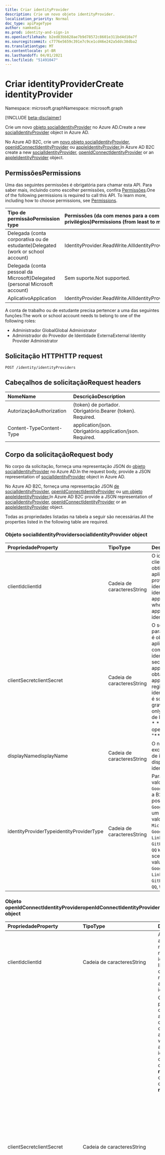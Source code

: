 ```yaml
---
title: Criar identityProvider
description: Crie um novo objeto identityProvider.
localization_priority: Normal
doc_type: apiPageType
author: namkedia
ms.prod: identity-and-sign-in
ms.openlocfilehash: b2ed83bb828ae7b9d78572c8601e311bd4d10a7f
ms.sourcegitcommit: c7776e5659c391e7c9ce1cd46e242a5ddc38dba2
ms.translationtype: MT
ms.contentlocale: pt-BR
ms.lasthandoff: 04/01/2021
ms.locfileid: "51491047"
---
```

# <a name="create-identityprovider"></a><span data-ttu-id="861cf-103">Criar identityProvider</span><span class="sxs-lookup"><span data-stu-id="861cf-103">Create identityProvider</span></span>

<span data-ttu-id="861cf-104">Namespace: microsoft.graph</span><span class="sxs-lookup"><span data-stu-id="861cf-104">Namespace: microsoft.graph</span></span>

[!INCLUDE [beta-disclaimer](../../includes/beta-disclaimer.md)]

<span data-ttu-id="861cf-105">Crie um novo [objeto socialIdentityProvider](../resources/socialidentityprovider.md) no Azure AD.</span><span class="sxs-lookup"><span data-stu-id="861cf-105">Create a new [socialIdentityProvider](../resources/socialidentityprovider.md) object in Azure AD.</span></span>

<span data-ttu-id="861cf-106">No Azure AD B2C, crie um [novo objeto socialIdentityProvider](../resources/socialidentityprovider.md), [openIdConnectIdentityProvider](../resources/openidconnectidentityprovider.md) ou [appleIdentityProvider.](../resources/appleidentityprovider.md)</span><span class="sxs-lookup"><span data-stu-id="861cf-106">In Azure AD B2C create a new [socialIdentityProvider](../resources/socialidentityprovider.md), [openIdConnectIdentityProvider](../resources/openidconnectidentityprovider.md) or an [appleIdentityProvider](../resources/appleidentityprovider.md) object.</span></span>

## <a name="permissions"></a><span data-ttu-id="861cf-107">Permissões</span><span class="sxs-lookup"><span data-stu-id="861cf-107">Permissions</span></span>

<span data-ttu-id="861cf-p101">Uma das seguintes permissões é obrigatória para chamar esta API. Para saber mais, incluindo como escolher permissões, confira [Permissões](/graph/permissions-reference).</span><span class="sxs-lookup"><span data-stu-id="861cf-p101">One of the following permissions is required to call this API. To learn more, including how to choose permissions, see [Permissions](/graph/permissions-reference).</span></span>

|<span data-ttu-id="861cf-110">Tipo de permissão</span><span class="sxs-lookup"><span data-stu-id="861cf-110">Permission type</span></span>      | <span data-ttu-id="861cf-111">Permissões (da com menos para a com mais privilégios)</span><span class="sxs-lookup"><span data-stu-id="861cf-111">Permissions (from least to most privileged)</span></span>              |
|:--------------------|:---------------------------------------------------------|
|<span data-ttu-id="861cf-112">Delegada (conta corporativa ou de estudante)</span><span class="sxs-lookup"><span data-stu-id="861cf-112">Delegated (work or school account)</span></span>|<span data-ttu-id="861cf-113">IdentityProvider.ReadWrite.All</span><span class="sxs-lookup"><span data-stu-id="861cf-113">IdentityProvider.ReadWrite.All</span></span>|
|<span data-ttu-id="861cf-114">Delegada (conta pessoal da Microsoft)</span><span class="sxs-lookup"><span data-stu-id="861cf-114">Delegated (personal Microsoft account)</span></span>| <span data-ttu-id="861cf-115">Sem suporte.</span><span class="sxs-lookup"><span data-stu-id="861cf-115">Not supported.</span></span>|
|<span data-ttu-id="861cf-116">Aplicativo</span><span class="sxs-lookup"><span data-stu-id="861cf-116">Application</span></span>|<span data-ttu-id="861cf-117">IdentityProvider.ReadWrite.All</span><span class="sxs-lookup"><span data-stu-id="861cf-117">IdentityProvider.ReadWrite.All</span></span>|

<span data-ttu-id="861cf-118">A conta de trabalho ou de estudante precisa pertencer a uma das seguintes funções:</span><span class="sxs-lookup"><span data-stu-id="861cf-118">The work or school account needs to belong to one of the following roles:</span></span>

* <span data-ttu-id="861cf-119">Administrador Global</span><span class="sxs-lookup"><span data-stu-id="861cf-119">Global Administrator</span></span>
* <span data-ttu-id="861cf-120">Administrador do Provedor de Identidade Externa</span><span class="sxs-lookup"><span data-stu-id="861cf-120">External Identity Provider Administrator</span></span>

## <a name="http-request"></a><span data-ttu-id="861cf-121">Solicitação HTTP</span><span class="sxs-lookup"><span data-stu-id="861cf-121">HTTP request</span></span>

<!-- { "blockType": "ignored" } -->

```http
POST /identity/identityProviders
```

## <a name="request-headers"></a><span data-ttu-id="861cf-122">Cabeçalhos de solicitação</span><span class="sxs-lookup"><span data-stu-id="861cf-122">Request headers</span></span>

|<span data-ttu-id="861cf-123">Nome</span><span class="sxs-lookup"><span data-stu-id="861cf-123">Name</span></span>|<span data-ttu-id="861cf-124">Descrição</span><span class="sxs-lookup"><span data-stu-id="861cf-124">Description</span></span>|
|:---------------|:----------|
|<span data-ttu-id="861cf-125">Autorização</span><span class="sxs-lookup"><span data-stu-id="861cf-125">Authorization</span></span>|<span data-ttu-id="861cf-p102">{token} de portador. Obrigatório.</span><span class="sxs-lookup"><span data-stu-id="861cf-p102">Bearer {token}. Required.</span></span>|
|<span data-ttu-id="861cf-128">Content-Type</span><span class="sxs-lookup"><span data-stu-id="861cf-128">Content-Type</span></span>|<span data-ttu-id="861cf-p103">application/json. Obrigatório.</span><span class="sxs-lookup"><span data-stu-id="861cf-p103">application/json. Required.</span></span>|

## <a name="request-body"></a><span data-ttu-id="861cf-131">Corpo da solicitação</span><span class="sxs-lookup"><span data-stu-id="861cf-131">Request body</span></span>

<span data-ttu-id="861cf-132">No corpo da solicitação, forneça uma representação JSON do [objeto socialIdentityProvider](../resources/socialidentityprovider.md) no Azure AD.</span><span class="sxs-lookup"><span data-stu-id="861cf-132">In the request body, provide a JSON representation of [socialIdentityProvider](../resources/socialidentityprovider.md) object in Azure AD.</span></span>

<span data-ttu-id="861cf-133">No Azure AD B2C, forneça uma representação JSON [de socialIdentityProvider](../resources/socialidentityprovider.md), [openIdConnectIdentityProvider](../resources/openidconnectidentityprovider.md) ou [um objeto appleIdentityProvider.](../resources/appleidentityprovider.md)</span><span class="sxs-lookup"><span data-stu-id="861cf-133">In Azure AD B2C provide a JSON representation of [socialIdentityProvider](../resources/socialidentityprovider.md), [openIdConnectIdentityProvider](../resources/openidconnectidentityprovider.md) or an [appleIdentityProvider](../resources/appleidentityprovider.md) object.</span></span>

<span data-ttu-id="861cf-134">Todas as propriedades listadas na tabela a seguir são necessárias.</span><span class="sxs-lookup"><span data-stu-id="861cf-134">All the properties listed in the following table are required.</span></span>

### <a name="socialidentityprovider-object"></a><span data-ttu-id="861cf-135">Objeto socialIdentityProvider</span><span class="sxs-lookup"><span data-stu-id="861cf-135">socialIdentityProvider object</span></span>

|<span data-ttu-id="861cf-136">Propriedade</span><span class="sxs-lookup"><span data-stu-id="861cf-136">Property</span></span>|<span data-ttu-id="861cf-137">Tipo</span><span class="sxs-lookup"><span data-stu-id="861cf-137">Type</span></span>|<span data-ttu-id="861cf-138">Descrição</span><span class="sxs-lookup"><span data-stu-id="861cf-138">Description</span></span>|
|:---------------|:--------|:----------|
|<span data-ttu-id="861cf-139">clientId</span><span class="sxs-lookup"><span data-stu-id="861cf-139">clientId</span></span>|<span data-ttu-id="861cf-140">Cadeia de caracteres</span><span class="sxs-lookup"><span data-stu-id="861cf-140">String</span></span>|<span data-ttu-id="861cf-141">O identificador de cliente do aplicativo obtido ao registrar o aplicativo com o provedor de identidade.</span><span class="sxs-lookup"><span data-stu-id="861cf-141">The client identifier for the application obtained when registering the application with the identity provider.</span></span>|
|<span data-ttu-id="861cf-142">clientSecret</span><span class="sxs-lookup"><span data-stu-id="861cf-142">clientSecret</span></span>|<span data-ttu-id="861cf-143">Cadeia de caracteres</span><span class="sxs-lookup"><span data-stu-id="861cf-143">String</span></span>|<span data-ttu-id="861cf-144">O segredo do cliente para o aplicativo que é obtido quando o aplicativo é registrado com o provedor de identidade.</span><span class="sxs-lookup"><span data-stu-id="861cf-144">The client secret for the application that is obtained when the application is registered with the identity provider.</span></span> <span data-ttu-id="861cf-145">Isso é somente para gravar.</span><span class="sxs-lookup"><span data-stu-id="861cf-145">This is write-only.</span></span> <span data-ttu-id="861cf-146">Uma operação de leitura retorna " \* \* \* \* ".</span><span class="sxs-lookup"><span data-stu-id="861cf-146">A read operation returns "\*\*\*\*".</span></span>|
|<span data-ttu-id="861cf-147">displayName</span><span class="sxs-lookup"><span data-stu-id="861cf-147">displayName</span></span>|<span data-ttu-id="861cf-148">Cadeia de caracteres</span><span class="sxs-lookup"><span data-stu-id="861cf-148">String</span></span>|<span data-ttu-id="861cf-149">O nome de exibição exclusivo do provedor de identidade.</span><span class="sxs-lookup"><span data-stu-id="861cf-149">The display name of the identity provider.</span></span>|
|<span data-ttu-id="861cf-150">identityProviderType</span><span class="sxs-lookup"><span data-stu-id="861cf-150">identityProviderType</span></span>|<span data-ttu-id="861cf-151">Cadeia de caracteres</span><span class="sxs-lookup"><span data-stu-id="861cf-151">String</span></span>|<span data-ttu-id="861cf-152">Para um cenário B2B, valores possíveis: `Google` , `Facebook` .</span><span class="sxs-lookup"><span data-stu-id="861cf-152">For a B2B scenario, possible values: `Google`, `Facebook`.</span></span> <span data-ttu-id="861cf-153">Para um cenário B2C, os valores possíveis: `Microsoft` , , , , , , , , , `Google` , `Amazon` `LinkedIn` `Facebook` `GitHub` `Twitter` `Weibo` `QQ` `WeChat` .</span><span class="sxs-lookup"><span data-stu-id="861cf-153">For a B2C scenario, possible values: `Microsoft`, `Google`, `Amazon`, `LinkedIn`, `Facebook`, `GitHub`, `Twitter`, `Weibo`, `QQ`, `WeChat`.</span></span>|

### <a name="openidconnectidentityprovider-object"></a><span data-ttu-id="861cf-154">Objeto openIdConnectIdentityProvider</span><span class="sxs-lookup"><span data-stu-id="861cf-154">openIdConnectIdentityProvider object</span></span>

|<span data-ttu-id="861cf-155">Propriedade</span><span class="sxs-lookup"><span data-stu-id="861cf-155">Property</span></span>|<span data-ttu-id="861cf-156">Tipo</span><span class="sxs-lookup"><span data-stu-id="861cf-156">Type</span></span>|<span data-ttu-id="861cf-157">Descrição</span><span class="sxs-lookup"><span data-stu-id="861cf-157">Description</span></span>|
|:---------------|:--------|:----------|
|<span data-ttu-id="861cf-158">clientId</span><span class="sxs-lookup"><span data-stu-id="861cf-158">clientId</span></span>|<span data-ttu-id="861cf-159">Cadeia de caracteres</span><span class="sxs-lookup"><span data-stu-id="861cf-159">String</span></span>|<span data-ttu-id="861cf-160">A ID do cliente para o aplicativo obtido ao registrar o aplicativo no provedor de identidade.</span><span class="sxs-lookup"><span data-stu-id="861cf-160">The client ID for the application obtained when registering the application with the identity provider.</span></span>|
|<span data-ttu-id="861cf-161">clientSecret</span><span class="sxs-lookup"><span data-stu-id="861cf-161">clientSecret</span></span>|<span data-ttu-id="861cf-162">Cadeia de caracteres</span><span class="sxs-lookup"><span data-stu-id="861cf-162">String</span></span>|<span data-ttu-id="861cf-163">O segredo do cliente para o aplicativo obtido ao registrar o aplicativo no provedor de identidade.</span><span class="sxs-lookup"><span data-stu-id="861cf-163">The client secret for the application obtained when registering the application with the identity provider.</span></span> <span data-ttu-id="861cf-164">O clientSecret tem uma dependência de **responseType**.</span><span class="sxs-lookup"><span data-stu-id="861cf-164">The clientSecret has a dependency on **responseType**.</span></span> <ul><li><span data-ttu-id="861cf-165">Quando **responseType** é `code` , um segredo é necessário para a troca de código de auth.</span><span class="sxs-lookup"><span data-stu-id="861cf-165">When **responseType** is `code`, a secret is required for the auth code exchange.</span></span></li><li><span data-ttu-id="861cf-166">Quando **responseType** é o segredo não é necessário porque não há troca de código, o id_token é retornado `id_token` diretamente da resposta de autorização.</span><span class="sxs-lookup"><span data-stu-id="861cf-166">When **responseType** is `id_token` the secret is not required because there is no code exchange—the id_token is returned directly from the authorization response.</span></span></li></ul>|
|<span data-ttu-id="861cf-167">displayName</span><span class="sxs-lookup"><span data-stu-id="861cf-167">displayName</span></span>|<span data-ttu-id="861cf-168">Cadeia de caracteres</span><span class="sxs-lookup"><span data-stu-id="861cf-168">String</span></span>|<span data-ttu-id="861cf-169">O nome de exibição exclusivo do provedor de identidade.</span><span class="sxs-lookup"><span data-stu-id="861cf-169">The display name of the identity provider.</span></span>|
|<span data-ttu-id="861cf-170">domainHint</span><span class="sxs-lookup"><span data-stu-id="861cf-170">domainHint</span></span>|<span data-ttu-id="861cf-171">Cadeia de caracteres</span><span class="sxs-lookup"><span data-stu-id="861cf-171">String</span></span>|<span data-ttu-id="861cf-172">A dica de domínio pode ser usada para pular diretamente para a página de entrada do provedor de identidade especificado, em vez de fazer com que o usuário faça uma seleção entre a lista de provedores de identidade disponíveis.</span><span class="sxs-lookup"><span data-stu-id="861cf-172">The domain hint can be used to skip directly to the sign in page of the specified identity provider, instead of having the user make a selection among the list of available identity providers.</span></span>|
|<span data-ttu-id="861cf-173">claimsMapping</span><span class="sxs-lookup"><span data-stu-id="861cf-173">claimsMapping</span></span>|[<span data-ttu-id="861cf-174">claimsMapping</span><span class="sxs-lookup"><span data-stu-id="861cf-174">claimsMapping</span></span>](../resources/claimsmapping.md)|<span data-ttu-id="861cf-175">Depois que o provedor OIDC envia um token de ID de volta para o Azure AD, o Azure AD precisa ser capaz de mapear as declarações do token recebido para as declarações que o Azure AD reconhece e usa.</span><span class="sxs-lookup"><span data-stu-id="861cf-175">After the OIDC provider sends an ID token back to Azure AD, Azure AD needs to be able to map the claims from the received token to the claims that Azure AD recognizes and uses.</span></span> <span data-ttu-id="861cf-176">Esse tipo complexo captura esse mapeamento.</span><span class="sxs-lookup"><span data-stu-id="861cf-176">This complex type captures that mapping.</span></span>|
|<span data-ttu-id="861cf-177">metadataUrl</span><span class="sxs-lookup"><span data-stu-id="861cf-177">metadataUrl</span></span>|<span data-ttu-id="861cf-178">Cadeia de caracteres</span><span class="sxs-lookup"><span data-stu-id="861cf-178">String</span></span>|<span data-ttu-id="861cf-179">A URL do documento de metadados do provedor de identidade do OpenID Connect.</span><span class="sxs-lookup"><span data-stu-id="861cf-179">The URL for the metadata document of the OpenID Connect identity provider.</span></span> <span data-ttu-id="861cf-180">Cada provedor de identidade do OpenID Connect descreve um documento de metadados que contém a maioria das informações necessárias para executar a conexão.</span><span class="sxs-lookup"><span data-stu-id="861cf-180">Every OpenID Connect identity provider describes a metadata document that contains most of the information required to perform sign-in.</span></span> <span data-ttu-id="861cf-181">Isso inclui informações como as URLs a ser usadas e o local das chaves de assinatura públicas do serviço.</span><span class="sxs-lookup"><span data-stu-id="861cf-181">This includes information such as the URLs to use and the location of the service's public signing keys.</span></span> <span data-ttu-id="861cf-182">O documento de metadados do OpenID Connect está sempre localizado em um ponto de extremidade que termina em `.well-known/openid-configuration` .</span><span class="sxs-lookup"><span data-stu-id="861cf-182">The OpenID Connect metadata document is always located at an endpoint that ends in `.well-known/openid-configuration`.</span></span> <span data-ttu-id="861cf-183">Forneça a URL de metadados para o provedor de identidade do OpenID Connect que você adicionar.</span><span class="sxs-lookup"><span data-stu-id="861cf-183">Provide the metadata URL for the OpenID Connect identity provider you add.</span></span>|
|<span data-ttu-id="861cf-184">responseMode</span><span class="sxs-lookup"><span data-stu-id="861cf-184">responseMode</span></span>|<span data-ttu-id="861cf-185">Cadeia de caracteres</span><span class="sxs-lookup"><span data-stu-id="861cf-185">String</span></span>|<span data-ttu-id="861cf-186">O modo de resposta define o método usado para enviar dados de volta do provedor de identidade personalizado para o Azure AD B2C.</span><span class="sxs-lookup"><span data-stu-id="861cf-186">The response mode defines the method used to send data back from the custom identity provider to Azure AD B2C.</span></span> <span data-ttu-id="861cf-187">Valores possíveis: `form_post` , `query` .</span><span class="sxs-lookup"><span data-stu-id="861cf-187">Possible values: `form_post`, `query`.</span></span>|
|<span data-ttu-id="861cf-188">responseType</span><span class="sxs-lookup"><span data-stu-id="861cf-188">responseType</span></span>|<span data-ttu-id="861cf-189">Cadeia de caracteres</span><span class="sxs-lookup"><span data-stu-id="861cf-189">String</span></span>|<span data-ttu-id="861cf-190">O tipo de resposta descreve o tipo de informação enviada de volta na chamada inicial para o authorization_endpoint do provedor de identidade personalizado.</span><span class="sxs-lookup"><span data-stu-id="861cf-190">The response type describes the type of information sent back in the initial call to the authorization_endpoint of the custom identity provider.</span></span> <span data-ttu-id="861cf-191">Valores possíveis: `code` , `id_token` , `token` .</span><span class="sxs-lookup"><span data-stu-id="861cf-191">Possible values: `code` , `id_token` , `token`.</span></span>|
|<span data-ttu-id="861cf-192">escopo</span><span class="sxs-lookup"><span data-stu-id="861cf-192">scope</span></span>|<span data-ttu-id="861cf-193">String</span><span class="sxs-lookup"><span data-stu-id="861cf-193">String</span></span>|<span data-ttu-id="861cf-194">O escopo define as informações e permissões que você está procurando coletar do provedor de identidade personalizado.</span><span class="sxs-lookup"><span data-stu-id="861cf-194">Scope defines the information and permissions you are looking to gather from your custom identity provider.</span></span>|

### <a name="appleidentityprovider-object"></a><span data-ttu-id="861cf-195">Objeto appleIdentityProvider</span><span class="sxs-lookup"><span data-stu-id="861cf-195">appleIdentityProvider object</span></span>

|<span data-ttu-id="861cf-196">Propriedade</span><span class="sxs-lookup"><span data-stu-id="861cf-196">Property</span></span>|<span data-ttu-id="861cf-197">Tipo</span><span class="sxs-lookup"><span data-stu-id="861cf-197">Type</span></span>|<span data-ttu-id="861cf-198">Descrição</span><span class="sxs-lookup"><span data-stu-id="861cf-198">Description</span></span>|
|:---------------|:--------|:----------|
|<span data-ttu-id="861cf-199">displayName</span><span class="sxs-lookup"><span data-stu-id="861cf-199">displayName</span></span>|<span data-ttu-id="861cf-200">Cadeia de caracteres</span><span class="sxs-lookup"><span data-stu-id="861cf-200">String</span></span>|<span data-ttu-id="861cf-201">O nome de exibição exclusivo do provedor de identidade.</span><span class="sxs-lookup"><span data-stu-id="861cf-201">The display name of the identity provider.</span></span>|
|<span data-ttu-id="861cf-202">developerId</span><span class="sxs-lookup"><span data-stu-id="861cf-202">developerId</span></span>|<span data-ttu-id="861cf-203">Cadeia de caracteres</span><span class="sxs-lookup"><span data-stu-id="861cf-203">String</span></span>|<span data-ttu-id="861cf-204">O identificador do Desenvolvedor apple.</span><span class="sxs-lookup"><span data-stu-id="861cf-204">The Apple Developer identifier.</span></span>|
|<span data-ttu-id="861cf-205">serviceId</span><span class="sxs-lookup"><span data-stu-id="861cf-205">serviceId</span></span>|<span data-ttu-id="861cf-206">Cadeia de caracteres</span><span class="sxs-lookup"><span data-stu-id="861cf-206">String</span></span>|<span data-ttu-id="861cf-207">O identificador do Desenvolvedor apple.</span><span class="sxs-lookup"><span data-stu-id="861cf-207">The Apple Developer identifier.</span></span>|
|<span data-ttu-id="861cf-208">keyId</span><span class="sxs-lookup"><span data-stu-id="861cf-208">keyId</span></span>|<span data-ttu-id="861cf-209">Cadeia de caracteres</span><span class="sxs-lookup"><span data-stu-id="861cf-209">String</span></span>|<span data-ttu-id="861cf-210">O identificador apple key.</span><span class="sxs-lookup"><span data-stu-id="861cf-210">The Apple Key identifier.</span></span>|
|<span data-ttu-id="861cf-211">certificateData</span><span class="sxs-lookup"><span data-stu-id="861cf-211">certificateData</span></span>|<span data-ttu-id="861cf-212">Cadeia de caracteres</span><span class="sxs-lookup"><span data-stu-id="861cf-212">String</span></span>|<span data-ttu-id="861cf-213">Os dados do certificado, que é uma longa cadeia de caracteres de texto do certificado, podem ser nulos.</span><span class="sxs-lookup"><span data-stu-id="861cf-213">The certificate data which is a long string of text from the certificate, can be null.</span></span>|

## <a name="response"></a><span data-ttu-id="861cf-214">Resposta</span><span class="sxs-lookup"><span data-stu-id="861cf-214">Response</span></span>

<span data-ttu-id="861cf-215">Se tiver êxito, este método retornará um código de resposta e uma representação JSON de um `201 Created` [objeto socialIdentityProvider](../resources/socialidentityprovider.md) no corpo da resposta para um locatário do Azure AD.</span><span class="sxs-lookup"><span data-stu-id="861cf-215">If successful, this method returns a `201 Created` response code and a JSON representation of a [socialIdentityProvider](../resources/socialidentityprovider.md) object in the response body for an Azure AD tenant.</span></span>

<span data-ttu-id="861cf-216">Para um locatário do Azure AD B2C, este método retorna um código de resposta e uma representação JSON de `201 Created` [um socialIdentityProvider](../resources/socialidentityprovider.md), [openIdConnectIdentityProvider](../resources/openidconnectidentityprovider.md) ou um [objeto appleIdentityProvider](../resources/appleidentityprovider.md) no corpo da resposta.</span><span class="sxs-lookup"><span data-stu-id="861cf-216">For an Azure AD B2C tenant, this method returns a `201 Created` response code and a JSON representation of a [socialIdentityProvider](../resources/socialidentityprovider.md), [openIdConnectIdentityProvider](../resources/openidconnectidentityprovider.md) or an [appleIdentityProvider](../resources/appleidentityprovider.md) object in the response body.</span></span>

<span data-ttu-id="861cf-217">Caso não consiga, um `4xx` erro será retornado com detalhes específicos.</span><span class="sxs-lookup"><span data-stu-id="861cf-217">If unsuccessful, a `4xx` error will be returned with specific details.</span></span>

## <a name="examples"></a><span data-ttu-id="861cf-218">Exemplos</span><span class="sxs-lookup"><span data-stu-id="861cf-218">Examples</span></span>

### <a name="example-1-create-a-specific-social-identity-provider-azure-ad-and-azure-ad-b2c"></a><span data-ttu-id="861cf-219">Exemplo 1: Criar um provedor de **identidade social específico** (Azure AD e Azure AD B2C)</span><span class="sxs-lookup"><span data-stu-id="861cf-219">Example 1: Create a specific **social identity provider** (Azure AD and Azure AD B2C)</span></span>

#### <a name="request"></a><span data-ttu-id="861cf-220">Solicitação</span><span class="sxs-lookup"><span data-stu-id="861cf-220">Request</span></span>

<span data-ttu-id="861cf-221">Este é um exemplo de solicitação.</span><span class="sxs-lookup"><span data-stu-id="861cf-221">The following is an example of the request.</span></span>

<!-- {
  "blockType": "request",
  "name": "create_socialidentityprovider_from_identityproviderbase"
}
-->

``` http
POST https://graph.microsoft.com/beta/identity/identityProviders
Content-type: application/json
Content-length: 154

{
  "@odata.type": "microsoft.graph.socialIdentityProvider",
  "displayName": "Login with Amazon",
  "identityProviderType": "Amazon",
  "clientId": "56433757-cadd-4135-8431-2c9e3fd68ae8",
  "clientSecret": "000000000000"
}
```

---

#### <a name="response"></a><span data-ttu-id="861cf-222">Resposta</span><span class="sxs-lookup"><span data-stu-id="861cf-222">Response</span></span>

<span data-ttu-id="861cf-223">Este é um exemplo de resposta.</span><span class="sxs-lookup"><span data-stu-id="861cf-223">The following is an example of the response.</span></span>

<span data-ttu-id="861cf-224">**Observação:** o objeto de resposta mostrado aqui pode ser encurtado para legibilidade.</span><span class="sxs-lookup"><span data-stu-id="861cf-224">**Note:** The response object shown here might be shortened for readability.</span></span>

<!-- {
  "blockType": "response",
  "truncated": true,
  "@odata.type": "microsoft.graph.socialIdentityProvider"
} -->

```http
HTTP/1.1 201 Created
Content-type: application/json

{
    "@odata.type": "microsoft.graph.socialIdentityProvider",
    "id": "Amazon-OAUTH",
    "displayName": "Login with Amazon",
    "identityProviderType": "Amazon",
    "clientId": "56433757-cadd-4135-8431-2c9e3fd68ae8",
    "clientSecret": "000000000000"
}
```

### <a name="example-2-create-a-specific-openid-connect-identity-provider-only-for-azure-ad-b2c"></a><span data-ttu-id="861cf-225">Exemplo 2: Criar um provedor de identidade **do OpenID Connect** específico (somente para o Azure AD B2C)</span><span class="sxs-lookup"><span data-stu-id="861cf-225">Example 2: Create a specific **OpenID Connect identity provider** (only for Azure AD B2C)</span></span>

#### <a name="request"></a><span data-ttu-id="861cf-226">Solicitação</span><span class="sxs-lookup"><span data-stu-id="861cf-226">Request</span></span>

<span data-ttu-id="861cf-227">Este é um exemplo de solicitação.</span><span class="sxs-lookup"><span data-stu-id="861cf-227">The following is an example of the request.</span></span>

<!-- {
  "blockType": "request",
  "name": "create_openidconnectidentityprovider_from_identityproviderbase"
}
-->

``` http
POST https://graph.microsoft.com/beta/identity/identityProviders
Content-type: application/json

{
  "@odata.type": "microsoft.graph.openIdConnectIdentityProvider",
    "displayName": "Login with the Contoso identity provider",
    "clientId": "56433757-cadd-4135-8431-2c9e3fd68ae8",
    "clientSecret": "12345",
    "claimsMapping": {
        "userId": "myUserId",
        "givenName": "myGivenName",
        "surname": "mySurname",
        "email": "myEmail",
        "displayName": "myDisplayName"
    },
    "domainHint": "mycustomoidc",
    "metadataUrl": "https://mycustomoidc.com/.well-known/openid-configuration",
    "responseMode": "form_post",
    "responseType": "code",
    "scope": "openid"
}

```

---

#### <a name="response"></a><span data-ttu-id="861cf-228">Resposta</span><span class="sxs-lookup"><span data-stu-id="861cf-228">Response</span></span>

<span data-ttu-id="861cf-229">Este é um exemplo de resposta.</span><span class="sxs-lookup"><span data-stu-id="861cf-229">The following is an example of the response.</span></span>

<span data-ttu-id="861cf-230">**Observação:** o objeto de resposta mostrado aqui pode ser encurtado para legibilidade.</span><span class="sxs-lookup"><span data-stu-id="861cf-230">**Note:** The response object shown here might be shortened for readability.</span></span>

<!-- {
  "blockType": "response",
  "truncated": true,
  "@odata.type": "microsoft.graph.openIdConnectIdentityProvider"
} -->

```http
HTTP/1.1 201 Created
Content-type: application/json

{
  "@odata.type": "microsoft.graph.openIdConnectIdentityProvider",
  "id": "OIDC-V1-MyTest-085a8a0c-58cb-4b6d-8e07-1328ea404e1a",
  "displayName": "Login with the Contoso identity provider",
  "clientId": "56433757-cadd-4135-8431-2c9e3fd68ae8",
  "clientSecret": "12345",
  "claimsMapping": {
      "userId": "myUserId",
      "givenName": "myGivenName",
      "surname": "mySurname",
      "email": "myEmail",
      "displayName": "myDisplayName"
  },
  "domainHint": "mycustomoidc",
  "metadataUrl": "https://mycustomoidc.com/.well-known/openid-configuration",
  "responseMode": "form_post",
  "responseType": "code",
  "scope": "openid"
}
```

### <a name="example-3-retrieves-apple-identity-provider-only-for-azure-ad-b2c"></a><span data-ttu-id="861cf-231">Exemplo 3: recupera o provedor de identidade da Apple (somente para o Azure AD B2C)</span><span class="sxs-lookup"><span data-stu-id="861cf-231">Example 3: Retrieves Apple identity provider (only for Azure AD B2C)</span></span>

#### <a name="request"></a><span data-ttu-id="861cf-232">Solicitação</span><span class="sxs-lookup"><span data-stu-id="861cf-232">Request</span></span>

<span data-ttu-id="861cf-233">Este é um exemplo de solicitação.</span><span class="sxs-lookup"><span data-stu-id="861cf-233">The following is an example of the request.</span></span>

<!-- {
  "blockType": "request",
  "name": "create_applemanagedidentityprovider_from_identityproviderbase"
}
-->

``` http
POST https://graph.microsoft.com/beta/identity/identityProviders
Content-type: application/json
Content-length: 154

{
  "@odata.type": "microsoft.graph.appleManagedIdentityProvider",
  "displayName": "Sign in with Apple",
  "developerId": "UBF8T346G9",
  "serviceId": "com.microsoft.rts.b2c.test.client",
  "keyId": "99P6D879C4",
  "certificateData": "******"
}
```

---

#### <a name="response"></a><span data-ttu-id="861cf-234">Resposta</span><span class="sxs-lookup"><span data-stu-id="861cf-234">Response</span></span>

<span data-ttu-id="861cf-235">Este é um exemplo de resposta.</span><span class="sxs-lookup"><span data-stu-id="861cf-235">The following is an example of the response.</span></span>

<span data-ttu-id="861cf-236">**Observação:** o objeto de resposta mostrado aqui pode ser encurtado para legibilidade.</span><span class="sxs-lookup"><span data-stu-id="861cf-236">**Note:** The response object shown here might be shortened for readability.</span></span>

<!-- {
  "blockType": "response",
  "truncated": true,
  "@odata.type": "microsoft.graph.appleManagedIdentityProvider"
} -->

```http
HTTP/1.1 201 Created
Content-type: application/json

{
  "@odata.type": "microsoft.graph.appleManagedIdentityProvider",
  "id": "Apple-Managed-OIDC",
  "displayName": "Sign in with Apple",
  "developerId": "UBF8T346G9",
  "serviceId": "com.microsoft.rts.b2c.test.client",
  "keyId": "99P6D879C4",
  "certificateData": "******"
}
```
